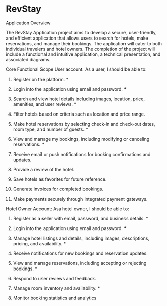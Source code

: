 # RevStay

Application Overview

The RevStay Application project aims to develop a secure, user-friendly, and efficient application that
allows users to search for hotels, make reservations, and manage their bookings. The application will
cater to both individual travelers and hotel owners. The completion of the project will include a
functional and intuitive application, a technical presentation, and associated diagrams.

Core Functional Scope
User account:
As a user, I should be able to:

1. Register on the platform. *

2. Login into the application using email and password. *

3. Search and view hotel details including images, location, price, amenities, and
user reviews. *

4. Filter hotels based on criteria such as location and price range.

5. Make hotel reservations by selecting check-in and check-out dates, room type,
and number of guests. *

6. View and manage my bookings, including modifying or canceling reservations. *

7. Receive email or push notifications for booking confirmations and updates.

8. Provide a review of the hotel.

9. Save hotels as favorites for future reference.

10. Generate invoices for completed bookings.

11. Make payments securely through integrated payment gateways.


Hotel Owner Account:
Asa hotel owner, I should be able to:

1. Register as a seller with email, password, and business details. *

2. Login into the application using email and password. *

3. Manage hotel listings and details, including images, descriptions, pricing, and
availability. *

4. Receive notifications for new bookings and reservation updates.

5. View and manage reservations, including accepting or rejecting bookings. *
6. Respond to user reviews and feedback.

7. Manage room inventory and availability. *

8. Monitor booking statistics and analytics
